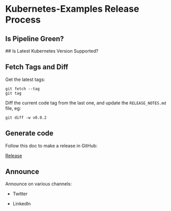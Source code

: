 # Kubernetes-Examples Release Process

## Is Pipeline Green?

## Is Latest Kubernetes Version Supported?

## Fetch Tags and Diff

Get the latest tags:

```
git fetch --tag
git tag
```

Diff the current code tag from the last one, and update the `RELEASE_NOTES.md` file, eg:

```
git diff -w v0.0.2
```


## Generate code

Follow this doc to make a release in GitHub:

[Release](https://docs.github.com/en/github/administering-a-repository/releasing-projects-on-github/managing-releases-in-a-repository)

## Announce

Announce on various channels:

- Twitter

- LinkedIn
